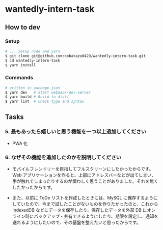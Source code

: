 # wantedly-intern-task

## How to dev

### Setup

```bash
# ... Setup node and yarn
$ git clone git@github.com:kobakazu0429/wantedly-intern-task.git
$ cd wantedly-intern-task
$ yarn install
```

### Commands

```bash
# written in package.json
$ yarn dev   # Start webpack-dev-server
$ yarn build # Build to dist/
$ yarn lint  # Check type and syntax
```

## Tasks

### 5. 最もあったら嬉しいと思う機能を一つ以上追加してください

- PWA 化

### 6. なぜその機能を追加したのかを説明してください

- モバイルフレンドリーを目指してフルスクリーンにしたかったからです。
  Web アプリケーションを作ると、上部にアドレスバーなどが出てしまい、手が触れてしまったりするのが煩わしく思うことがありました。それを無くしたかったからです。

- また、以前に ToDo リストを作成したときには、MySQL に保存するようにしていたので、今まで試したことがないものを作りたかったのと、これから IndexedDB などにデータを保存したり、保存したデータを外部 DB にオンライン時にバックアップ・共有できるようにしたり、期限を設定し、通知を送れるようにしたいので、その基盤を整えたいと思ったからです。

